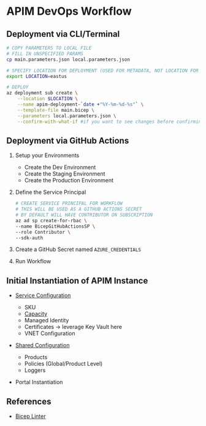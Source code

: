 # APIM DevOps Workflow

## Deployment via CLI/Terminal

```bash
# COPY PARAMETERS TO LOCAL FILE
# FILL IN UNSPECIFIED PARAMS
cp main.parameters.json local.parameters.json

# SPECIFY LOCATION FOR DEPLOYMENT (USED FOR METADATA, NOT LOCATION FOR APIM DEPLOYMENT)
export LOCATION=eastus

# DEPLOY
az deployment sub create \
    --location $LOCATION \
    --name apim-deployment-`date +"%Y-%m-%d-%s"` \
    --template-file main.bicep \
    --parameters local.parameters.json \
    --confirm-with-what-if #if you want to see changes before confirming deployment
```
## Deployment via GitHub Actions

1. Setup your Environments
    
    * Create the Dev Environment
    * Create the Staging Environment
    * Create the Production Environment

1. Define the Service Principal

    ```bash
    # CREATE SERVICE PRINCIPAL FOR WORKFLOW
    # THIS WILL BE USED AS A GITHUB ACTIONS SECRET
    # BY DEFAULT WILL HAVE CONTRIBUTOR ON SUBSCRIPTION
    az ad sp create-for-rbac \
    --name BicepGitHubActionsSP \
    --role Contributor \
    --sdk-auth
    ```
2. Create a GitHub Secret named `AZURE_CREDENTIALS`

3. Run Workflow

## Initial Instantiation of APIM Instance

* [Service Configuration](https://docs.microsoft.com/en-us/azure/templates/microsoft.apimanagement/service?tabs=bicep)
    - SKU
    - [Capacity](https://docs.microsoft.com/en-us/azure/api-management/api-management-capacity)
    - Managed Identity
    - Certificates -> leverage Key Vault here
    - VNET Configuration

* [Shared Configuration](https://docs.microsoft.com/en-us/azure/templates/microsoft.apimanagement/service/products?tabs=bicep)
    - Products
    - Policies (Global/Product Level)
    - Loggers

* Portal Instantiation

## References

* [Bicep Linter](https://docs.microsoft.com/en-us/azure/azure-resource-manager/bicep/linter)